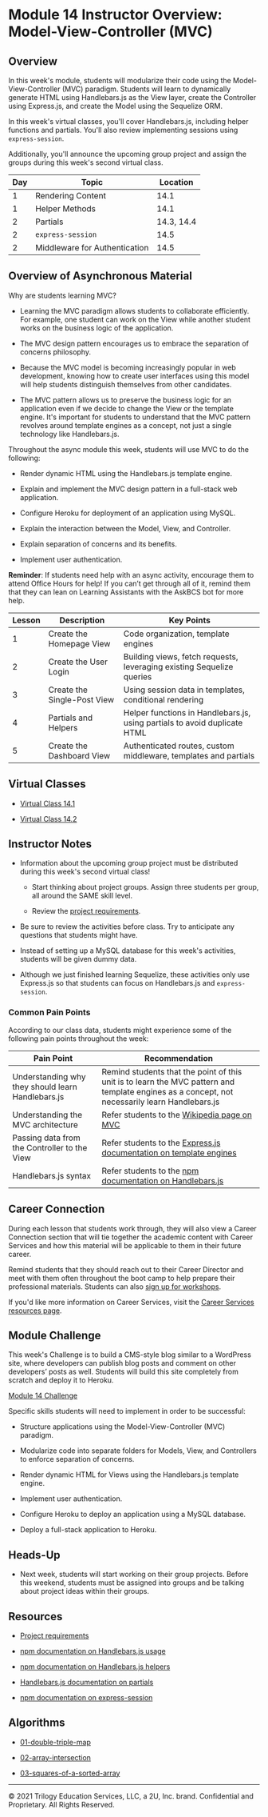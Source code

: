 # Module 14 Instructor Overview: Model-View-Controller (MVC)

## Overview

In this week's module, students will modularize their code using the Model-View-Controller (MVC) paradigm. Students will learn to dynamically generate HTML using Handlebars.js as the View layer, create the Controller using Express.js, and create the Model using the Sequelize ORM.

In this week's virtual classes, you'll cover Handlebars.js, including helper functions and partials. You'll also review implementing sessions using `express-session`.

Additionally, you'll announce the upcoming group project and assign the groups during this week's second virtual class.

| Day | Topic               | Location         |
| --- | ------------------- | ---------------- |
| 1   | Rendering Content   | 14.1             |
| 1   | Helper Methods      | 14.1             |
| 2   | Partials            | 14.3, 14.4       |
| 2   | `express-session`   | 14.5             |
| 2   | Middleware for Authentication | 14.5 |

## Overview of Asynchronous Material

Why are students learning MVC?

* Learning the MVC paradigm allows students to collaborate efficiently. For example, one student can work on the View while another student works on the business logic of the application.

* The MVC design pattern encourages us to embrace the separation of concerns philosophy.

* Because the MVC model is becoming increasingly popular in web development, knowing how to create user interfaces using this model will help students distinguish themselves from other candidates.

* The MVC pattern allows us to preserve the business logic for an application even if we decide to change the View or the template engine. It's important for students to understand that the MVC pattern revolves around template engines as a concept, not just a single technology like Handlebars.js.

Throughout the async module this week, students will use MVC to do the following:

* Render dynamic HTML using the Handlebars.js template engine.

* Explain and implement the MVC design pattern in a full-stack web application.

* Configure Heroku for deployment of an application using MySQL.

* Explain the interaction between the Model, View, and Controller.

* Explain separation of concerns and its benefits.

* Implement user authentication.

**Reminder**: If students need help with an async activity, encourage them to attend Office Hours for help! If you can’t get through all of it, remind them that they can lean on Learning Assistants with the AskBCS bot for more help.

| Lesson | Description                 | Key Points                                                                |
| ------ | --------------------------- | ------------------------------------------------------------------------- |
| 1      | Create the Homepage View    | Code organization, template engines                                       |
| 2      | Create the User Login       | Building views, fetch requests, leveraging existing Sequelize queries     |
| 3      | Create the Single-Post View | Using session data in templates, conditional rendering                    |
| 4      | Partials and Helpers        | Helper functions in Handlebars.js, using partials to avoid duplicate HTML |
| 5      | Create the Dashboard View   | Authenticated routes, custom middleware, templates and partials           |

## Virtual Classes

* [Virtual Class 14.1](./14.1-REQUIRED.md)

* [Virtual Class 14.2](./14.2-REQUIRED.md)

## Instructor Notes

* Information about the upcoming group project must be distributed during this week's second virtual class!

  * Start thinking about project groups. Assign three students per group, all around the SAME skill level.  

  * Review the [project requirements](../../01-Class-Content/14-MVC/04-Supplemental/Project-Requirements.md).

* Be sure to review the activities before class. Try to anticipate any questions that students might have.

* Instead of setting up a MySQL database for this week's activities, students will be given dummy data.

* Although we just finished learning Sequelize, these activities only use Express.js so that students can focus on Handlebars.js and `express-session`.

### Common Pain Points

According to our class data, students might experience some of the following pain points throughout the week:

| Pain Point                                        | Recommendation                                                                                                                           |
| ------------------------------------------------- | ---------------------------------------------------------------------------------------------------------------------------------------- |
| Understanding why they should learn Handlebars.js | Remind students that the point of this unit is to learn the MVC pattern and template engines as a concept, not necessarily learn Handlebars.js |
| Understanding the MVC architecture                | Refer students to the [Wikipedia page on MVC](https://en.wikipedia.org/wiki/Model%E2%80%93view%E2%80%93controller)                    |
| Passing data from the Controller to the View          | Refer students to the [Express.js documentation on template engines](http://expressjs.com/en/guide/using-template-engines.html)                   |
| Handlebars.js syntax                              | Refer students to the [npm documentation on Handlebars.js](https://www.npmjs.com/package/express-handlebars)                                             |

## Career Connection

During each lesson that students work through, they will also view a Career Connection section that will tie together the academic content with Career Services and how this material will be applicable to them in their future career.

Remind students that they should reach out to their Career Director and meet with them often throughout the boot camp to help prepare their professional materials. Students can also [sign up for workshops](https://careerservicesonlineevents.splashthat.com/).

If you'd like more information on Career Services, visit the [Career Services resources page](https://mycareerspot.org/).

## Module Challenge

This week's Challenge is to build a CMS-style blog similar to a WordPress site, where developers can publish blog posts and comment on other developers’ posts as well. Students will build this site completely from scratch and deploy it to Heroku.

[Module 14 Challenge](../../01-Class-Content/14-MVC/02-Challenge/README.md)

Specific skills students will need to implement in order to be successful:

* Structure applications using the Model-View-Controller (MVC) paradigm.

* Modularize code into separate folders for Models, View, and Controllers to enforce separation of concerns.

* Render dynamic HTML for Views using the Handlebars.js template engine.

* Implement user authentication.

* Configure Heroku to deploy an application using a MySQL database.

* Deploy a full-stack application to Heroku.

## Heads-Up

* Next week, students will start working on their group projects. Before this weekend, students must be assigned into groups and be talking about project ideas within their groups.

## Resources

* [Project requirements](../../01-Class-Content/14-MVC/04-Supplemental/Project-Requirements.md)

* [npm documentation on Handlebars.js usage](https://www.npmjs.com/package/express-handlebars#usage)

* [npm documentation on Handlebars.js helpers](https://www.npmjs.com/package/express-handlebars#helpers)

* [Handlebars.js documentation on partials](https://handlebarsjs.com/guide/partials.html#basic-partials)

* [npm documentation on express-session](https://www.npmjs.com/package/express-session)

## Algorithms

* [01-double-triple-map](../../01-Class-Content/14-MVC/03-Algorithms/01-double-triple-map)

* [02-array-intersection](../../01-Class-Content/14-MVC/03-Algorithms/02-array-intersection)

* [03-squares-of-a-sorted-array](../../01-Class-Content/14-MVC/03-Algorithms/03-squares-of-a-sorted-array)

---
© 2021 Trilogy Education Services, LLC, a 2U, Inc. brand. Confidential and Proprietary. All Rights Reserved.
